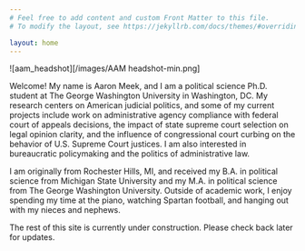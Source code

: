 ```yaml
---
# Feel free to add content and custom Front Matter to this file.
# To modify the layout, see https://jekyllrb.com/docs/themes/#overriding-theme-defaults

layout: home
---
```


![aam_headshot][/images/AAM headshot-min.png]

Welcome! My name is Aaron Meek, and I am a political science Ph.D. student at The George Washington University in Washington, DC. My research centers on American judicial politics, and some of my current projects include work on administrative agency compliance with federal court of appeals decisions, the impact of state supreme court selection on legal opinion clarity, and the influence of congressional court curbing on the behavior of U.S. Supreme Court justices. I am also interested in bureaucratic policymaking and the politics of administrative law.

 I am originally from Rochester Hills, MI, and received my B.A. in political science from Michigan State University and my M.A. in political science from The George Washington University. Outside of academic work, I enjoy spending my time at the piano, watching Spartan football, and hanging out with my nieces and nephews.

The rest of this site is currently under construction. Please check back later for updates.